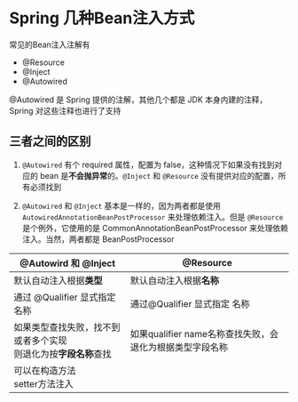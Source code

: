 # Spring 几种Bean注入方式

常见的Bean注入注解有

- @Resource
- @Inject
- @Autowired

@Autowired 是 Spring 提供的注解，其他几个都是 JDK 本身内建的注释，Spring 对这些注释也进行了支持

## 三者之间的区别

1. `@Autowired` 有个 required 属性，配置为 false，这种情况下如果没有找到对应的 bean 是**不会抛异常**的。`@Inject` 和 `@Resource` 没有提供对应的配置，所有必须找到

2. `@Autowired` 和 `@Inject` 基本是一样的，因为两者都是使用 `AutowiredAnnotationBeanPostProcessor` 来处理依赖注入。但是 `@Resource`是个例外，它使用的是 CommonAnnotationBeanPostProcessor 来处理依赖注入。当然，两者都是 BeanPostProcessor



| @Autowird 和 @Inject                                         | @Resource                                                |
| ------------------------------------------------------------ | -------------------------------------------------------- |
| 默认自动注入根据**类型**                                     | 默认自动注入根据**名称**                                 |
| 通过 @Qualifier 显式指定 名称                                | 通过@Qualifier 显式指定 名称                             |
| 如果类型查找失败，找不到或者多个实现<br />则退化为按**字段名称**查找 | 如果qualifier name名称查找失败，会退化为根据类型字段名称 |
| 可以在构造方法<br />setter方法注入                           |                                                          |

